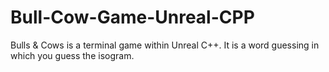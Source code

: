 # Bull-Cow-Game-Unreal-CPP
Bulls &amp; Cows is a terminal game within Unreal C++. It is a word guessing in which you guess the isogram.
